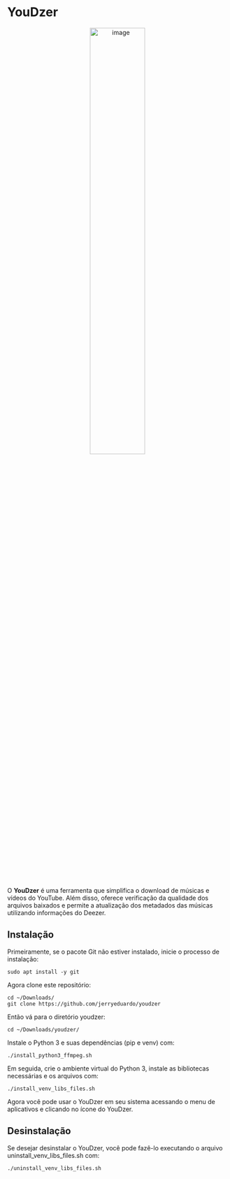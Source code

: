# YouDzer
<p align="center">
    <img src="https://github.com/jerryeduardo/youdzer/blob/main/preview.png" width="50%" height="50%" alt="image" />
</p>
<p>
    O <b>YouDzer</b> é uma ferramenta que simplifica o download de músicas e vídeos do YouTube. Além disso, oferece verificação da qualidade dos arquivos baixados e permite a atualização dos metadados das músicas utilizando informações do Deezer.
</p>

## Instalação
Primeiramente, se o pacote Git não estiver instalado, inicie o processo de instalação:
```
sudo apt install -y git
```
Agora clone este repositório:
```
cd ~/Downloads/
git clone https://github.com/jerryeduardo/youdzer
```
Então vá para o diretório youdzer:
```
cd ~/Downloads/youdzer/
```
Instale o Python 3 e suas dependências (pip e venv) com:
```
./install_python3_ffmpeg.sh
```
Em seguida, crie o ambiente virtual do Python 3, instale as bibliotecas necessárias e os arquivos com:
```
./install_venv_libs_files.sh
```
Agora você pode usar o YouDzer em seu sistema acessando o menu de aplicativos e clicando no ícone do YouDzer.

## Desinstalação
Se desejar desinstalar o YouDzer, você pode fazê-lo executando o arquivo uninstall_venv_libs_files.sh com:
```
./uninstall_venv_libs_files.sh
```